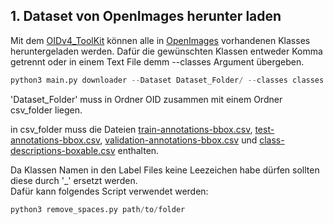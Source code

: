 ## 1. Dataset von OpenImages herunter laden
Mit dem [OIDv4_ToolKit](https://github.com/EscVM/OIDv4_ToolKit) können alle in [OpenImages](https://storage.googleapis.com/openimages/2018_04/bbox_labels_600_hierarchy_visualizer/circle.html) vorhandenen Klasses heruntergeladen werden.
Dafür die gewünschten Klassen entweder Komma getrennt oder in einem Text File demm --classes Argument übergeben.

```python
python3 main.py downloader --Dataset Dataset_Folder/ --classes classes.txt --limit 2000 --type_csv all
```
'Dataset_Folder' muss in Ordner OID zusammen mit einem Ordner csv_folder liegen.  

in csv_folder muss die Dateien [train-annotations-bbox.csv](https://storage.googleapis.com/openimages/2018_04/train/train-annotations-bbox.csv), [test-annotations-bbox.csv](https://storage.googleapis.com/openimages/2018_04/test/test-annotations-bbox.csv), [validation-annotations-bbox.csv](https://storage.googleapis.com/openimages/2018_04/validation/validation-annotations-bbox.csv) und [class-descriptions-boxable.csv](https://storage.googleapis.com/openimages/2018_04/class-descriptions-boxable.csv) enthalten.

Da Klassen Namen in den Label Files keine Leezeichen habe dürfen sollten diese durch '_' ersetzt werden.  
Dafür kann folgendes Script verwendet werden:  
```python
python3 remove_spaces.py path/to/folder
```


